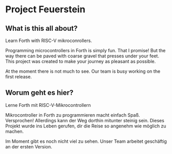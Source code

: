 # Project Feuerstein

## What is this all about?

Learn Forth with RISC-V mikroconrollers.

Programming microcontrollers in Forth is simply fun. That I promise! But the way there can be paved with coarse gravel that presses under your feet. This project was created to make your journey as pleasant as possible.

At the moment there is not much to see. Our team is busy working on the first release.

## Worum geht es hier?

Lerne Forth mit RISC-V-Mikrocontrollern

Mikrocontroller in Forth zu programmieren macht einfach Spaß. Versprochen! Allerdings kann der Weg dorthin mitunter steinig sein. Dieses Projekt wurde ins Leben gerufen, dir die Reise so angenehm wie möglich zu machen.

Im Moment gibt es noch nicht viel zu sehen. Unser Team arbeitet geschäftig an der ersten Version.
